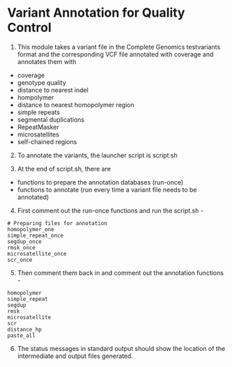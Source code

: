 # Variant Annotation for Quality Control
1. This module takes a variant file in the Complete Genomics testvariants format and the corresponding VCF file annotated with coverage and annotates them with 

- coverage
- genotype quality
- distance to nearest indel
- hompolymer
- distance to nearest homopolymer region
- simple repeats
- segmental duplications
- RepeatMasker
- microsatellites
- self-chained regions

2. To annotate the variants, the launcher script is script.sh

3. At the end of script.sh, there are 
- functions to prepare the annotation databases (run-once)
- functions to annotate (run every time a variant file needs to be annotated)

4. First comment out the run-once functions and run the script.sh - 
```
# Preparing files for annotation
homopolymer_one                                                                                                                     
simple_repeat_once                                                                                                                   
segdup_once                                                                                                                          
rmsk_once                                                                                                                            
microsatellite_once                                                                                                                  
scr_once                                                                                                                             
```

5. Then comment them back in and comment out the annotation functions - 

```
homopolymer                                                                                                                          
simple_repeat                                                                                                                        
segdup                                                                                                                               
rmsk                                                                                                                                 
microsatellite                                                                                                                       
scr                                                                                                                                  
distance_hp 
paste_all
```

6. The status messages in standard output should show the location of the intermediate and output files generated.




